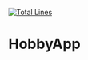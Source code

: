 [![Total Lines](https://img.shields.io/tokei/lines/github/pjorgesilvaa/HobbyApp?label=Total%20Lines)](#)

# HobbyApp
